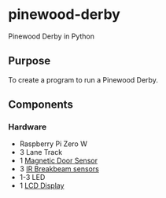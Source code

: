 # pinewood-derby
Pinewood Derby in Python

## Purpose

To create a program to run a Pinewood Derby. 

## Components

### Hardware

* Raspberry Pi Zero W
* 3 Lane Track
* 1 [Magnetic Door Sensor](https://www.adafruit.com/product/375)
* 3 [IR Breakbeam sensors](https://www.adafruit.com/product/2167)
* 1-3 LED 
* 1 [LCD Display](https://www.adafruit.com/product/1115)
